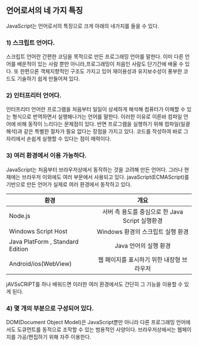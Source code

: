 ## 언어로서의 네 가지 특징
JavaScript는 언어로서의 특징으로 크게 아래의 네가지를 들을 수 있다.

### 1) 스크립트 언어다.
스크립트  언어란 간편한 코딩을 목적으로 만든 프로그래밍 언어를 말한다.
이미 다른 언어를 배운적이 있는 사람 뿐만 아니라,프로그래밍이 처음인 
사람도 단기간에 배울 수 있다. 또 한편으론 객체지향적인 구조도 가지고
있어 재이용성과 유지보수성이 풍부한 코드도 기술하기 쉽게 만들어져 있다.

### 2) 인터프리터 언어다.
인터프리터 언어란 프로그램을 처음부터 일일이 상세하게 해석해 컴퓨터가
이해할 수 있는 형식으로 번역하면서 실행해나가는 언어를 말한다.
이러한 이유로 이른바 컴파일 언어에 비해 동작이 느리다는 문제점이 있다.
반면 프로그램을 실행하기 위해 컴파일(일괄해석)과 같은 특별한 절차가
필요 없다는 장점을 가지고 있다. 코드를 작성하여 바로 그 자리에서 손쉽게
실행할 수 있다는 점이 매력이다.

### 3) 여러 환경에서 이용 가능하다.
JavaScript는 처음부터 브라우저상에서 동작하는 것을 고려해 만든 언어다.
그러나 현재에는 브라우저 이외에도 여러 부문에서 사용되고 있다.
javaScript(ECMAScript)를 기반으로 만든 언어가 실제로 여러 환경에서
동작하고 있다.

| 환경 | 개요 |
|---|:---:|
| Node.js | 서버 측 용도를 중심으로 한 Java Script 실행환경 | 
| Windows Script Host | Windows 환경의 스크립트 실행 환경 | 
| Java PlatForm , Standard Edition | Java 언어의 실행 환경 |  
| Android/ios(WebView) | 웹 페이지를 표시하기 위한 내장형 브라우저 |

jAVSsCRIPT를 하나 배워드면 이러한 여러 환경에서도 간단히 그 기능을 이용할 수 있게 된다.

### 4) 몇 개의 부분으로 구성되어 있다.
DOM(Document Object Model)은 JavaScript뿐만 아니라 다른 프로그래밍 언어에서도
도큐먼트를 동적으로 조작할 수 있는 범용적인 사양이다. 브라우저상에서는 웹페이지를 가공/편집하기 위해 자주 이용한다.